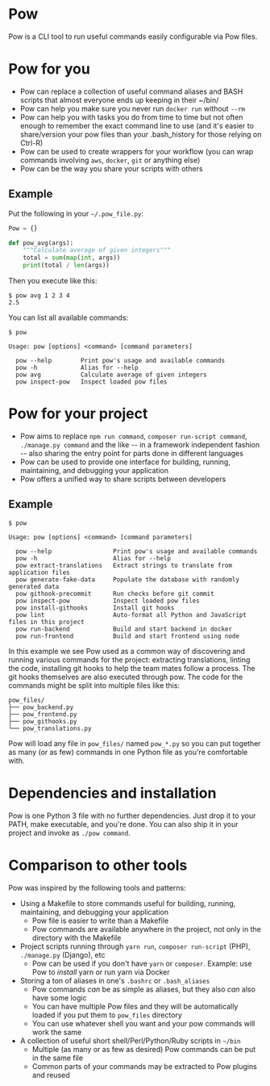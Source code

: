 # Pow

Pow is a CLI tool to run useful commands easily configurable via Pow files.

# Pow for you

* Pow can replace a collection of useful command aliases and BASH scripts that almost everyone ends up keeping in their ~/bin/
* Pow can help you make sure you never run `docker run` without `--rm`
* Pow can help you with tasks you do from time to time but not often enough to remember the exact command line to use (and it's easier to share/version your pow files than your .bash_history for those relying on Ctrl-R)
* Pow can be used to create wrappers for your workflow (you can wrap commands involving `aws`, `docker`, `git` or anything else)
* Pow can be the way you share your scripts with others

## Example

Put the following in your `~/.pow_file.py`:

```python
Pow = {}

def pow_avg(args):
    """Calculate average of given integers"""
    total = sum(map(int, args))
    print(total / len(args))
```

Then you execute like this:

```
$ pow avg 1 2 3 4
2.5
```

You can list all available commands:

```
$ pow

Usage: pow [options] <command> [command parameters]

  pow --help        Print pow's usage and available commands
  pow -h            Alias for --help
  pow avg           Calculate average of given integers
  pow inspect-pow   Inspect loaded pow files

```

# Pow for your project

* Pow aims to replace `npm run command`, `composer run-script command`, `./manage.py command` and the like -- in a framework independent fashion -- also sharing the entry point for parts done in different languages
* Pow can be used to provide one interface for building, running, maintaining, and debugging your application
* Pow offers a unified way to share scripts between developers

## Example

```
$ pow

Usage: pow [options] <command> [command parameters]

  pow --help                 Print pow's usage and available commands
  pow -h                     Alias for --help
  pow extract-translations   Extract strings to translate from application files
  pow generate-fake-data     Populate the database with randomly generated data
  pow githook-precommit      Run checks before git commit
  pow inspect-pow            Inspect loaded pow files
  pow install-githooks       Install git hooks
  pow lint                   Auto-format all Python and JavaScript files in this project
  pow run-backend            Build and start backend in docker
  pow run-frontend           Build and start frontend using node

```

In this example we see Pow used as a common way of discovering and running various commands for the project: extracting translations, linting the code, installing git hooks to help the team mates follow a process. The git hooks themselves are also executed through pow. The code for the commands might be split into multiple files like this:

```
pow_files/
├── pow_backend.py
├── pow_frontend.py
├── pow_githooks.py
└── pow_translations.py
```

Pow will load any file in `pow_files/` named `pow_*.py` so you can put together as many (or as few) commands in one Python file as you're comfortable with.

# Dependencies and installation

Pow is one Python 3 file with no further dependencies. Just drop it to your PATH, make executable, and you're done. You can also ship it in your project and invoke as `./pow command`.

# Comparison to other tools

Pow was inspired by the following tools and patterns:

* Using a Makefile to store commands useful for building, running, maintaining, and debugging your application
  * Pow file is easier to write than a Makefile
  * Pow commands are available anywhere in the project, not only in the directory with the Makefile
* Project scripts running through `yarn run`, `composer run-script`  (PHP), `./manage.py` (Django), etc
  * Pow can be used if you don't have `yarn` or `composer`. Example: use Pow to *install* yarn or run yarn via Docker
* Storing a ton of aliases in one's `.bashrc` or `.bash_aliases`
  * Pow commands *can* be as simple as aliases, but they also *can* also have some logic
  * You can have multiple Pow files and they will be automatically loaded if you put them to `pow_files` directory
  * You can use whatever shell you want and your pow commands will work the same
* A collection of useful short shell/Perl/Python/Ruby scripts in `~/bin`
  * Multiple (as many or as few as desired) Pow commands can be put in the same file
  * Common parts of your commands may be extracted to Pow plugins and reused